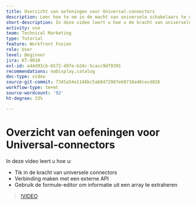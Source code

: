 ```yaml
---
title: Overzicht van oefeningen voor Universal-connectors
description: Leer hoe te om in de macht van universele schakelaars te onttrekken, met een externe API te verbinden, en informatie uit een serie, allen in  [!DNL Adobe Workfront Fusion] te halen.
short-description: In deze video leert u hoe u de kracht van universele connectors kunt benutten, verbinding kunt maken met een externe API en informatie uit een array kunt extraheren met de formule-editor.
activity: use
team: Technical Marketing
type: Tutorial
feature: Workfront Fusion
role: User
level: Beginner
jira: KT-9010
exl-id: a44d93cb-6572-497e-b24c-5cacc9d79391
recommendations: noDisplay,catalog
doc-type: video
source-git-commit: 7345a54e1148bc5ab8472987e68738a48cecd826
workflow-type: tm+mt
source-wordcount: '92'
ht-degree: 33%

---
```


# Overzicht van oefeningen voor Universal-connectors

In deze video leert u hoe u:

* Tik in de kracht van universele connectors
* Verbinding maken met een externe API
* Gebruik de formule-editor om informatie uit een array te extraheren

>[!VIDEO](https://video.tv.adobe.com/v/335269/?quality=12&learn=on)
